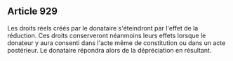 Article 929
----
Les droits réels créés par le donataire s'éteindront par l'effet de la
réduction. Ces droits conserveront néanmoins leurs effets lorsque le donateur y
aura consenti dans l'acte même de constitution ou dans un acte postérieur. Le
donataire répondra alors de la dépréciation en résultant.

